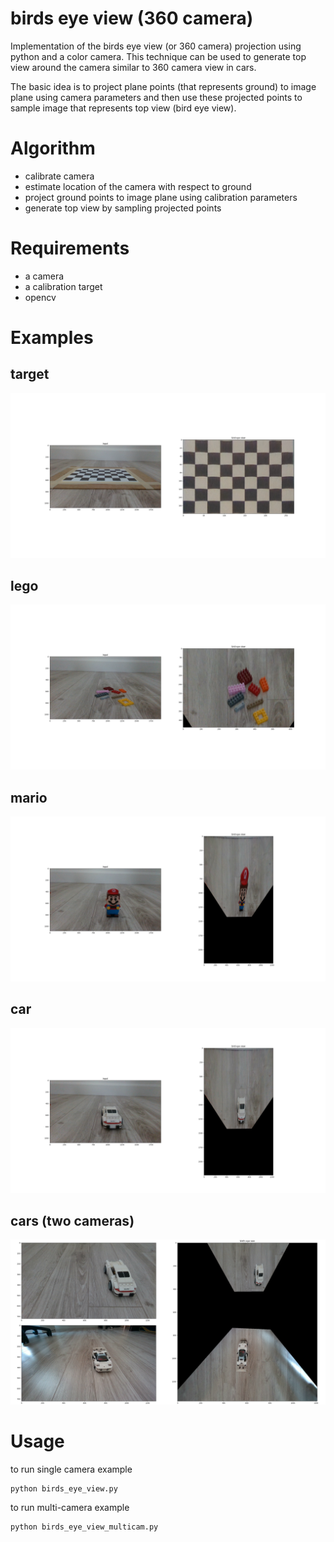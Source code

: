 # birds eye view (360 camera)
Implementation of the birds eye view (or 360 camera) projection using python and a color camera. This technique can be used to generate top view around the camera similar to 360 camera view in cars. 

The basic idea is to project plane points (that represents ground) to image plane using camera parameters and then use these projected points to sample image that represents top view (bird eye view). 


# Algorithm
- calibrate camera
- estimate location of the camera with respect to ground
- project ground points to image plane using calibration parameters
- generate top view by sampling projected points

# Requirements
 - a camera
 - a calibration target 
 - opencv

# Examples
## target
![target](docs/target.png)
## lego
![lego](docs/lego.png)
## mario
![mario](docs/mario.png)
## car
![car](docs/car01.png)
## cars (two cameras)
![car](docs/cars.png)


# Usage
to run single camera example
```
python birds_eye_view.py
```

to run multi-camera example
```
python birds_eye_view_multicam.py
```
